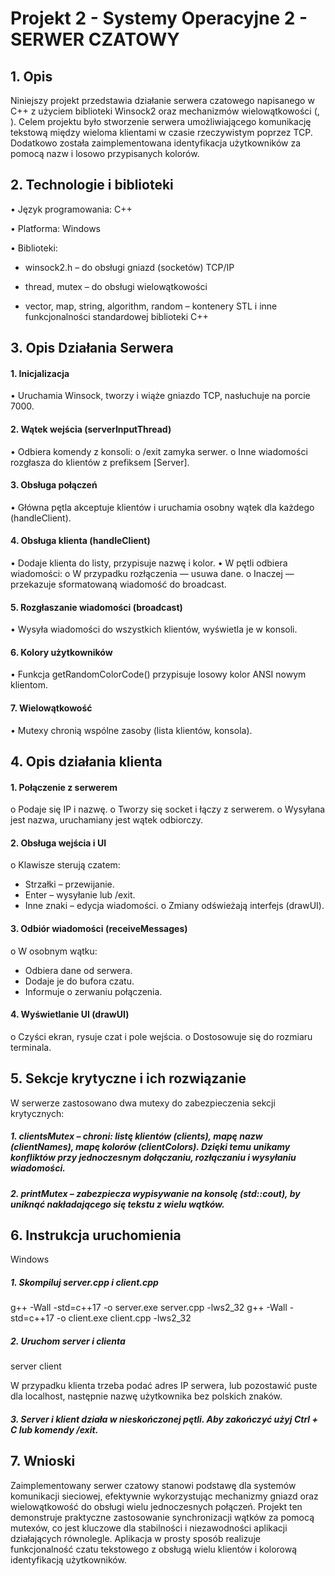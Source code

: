 # Projekt 2 - Systemy Operacyjne 2 - SERWER CZATOWY

## 1. Opis
Niniejszy projekt przedstawia działanie serwera czatowego napisanego w C++ z użyciem biblioteki Winsock2 oraz mechanizmów wielowątkowości (<thread>, <mutex>). Celem projektu było stworzenie serwera umożliwiającego komunikację tekstową między wieloma klientami w czasie rzeczywistym poprzez TCP. Dodatkowo została zaimplementowana identyfikacja użytkowników za pomocą nazw i losowo przypisanych kolorów.

## 2. Technologie i biblioteki
•	Język programowania: C++

•	Platforma: Windows

•	Biblioteki:
* winsock2.h – do obsługi gniazd (socketów) TCP/IP

* thread, mutex – do obsługi wielowątkowości

* vector, map, string, algorithm, random – kontenery STL i inne funkcjonalności standardowej biblioteki C++

## 3. Opis Działania Serwera
#### 1. Inicjalizacja
•	Uruchamia Winsock, tworzy i wiąże gniazdo TCP, nasłuchuje na porcie 7000.
#### 2. Wątek wejścia (serverInputThread)
•	Odbiera komendy z konsoli:
o	/exit zamyka serwer.
o	Inne wiadomości rozgłasza do klientów z prefiksem [Server].
#### 3.  Obsługa połączeń
•	Główna pętla akceptuje klientów i uruchamia osobny wątek dla każdego (handleClient).
#### 4. Obsługa klienta (handleClient)
•	Dodaje klienta do listy, przypisuje nazwę i kolor.
•	W pętli odbiera wiadomości:
o	W przypadku rozłączenia — usuwa dane.
o	Inaczej — przekazuje sformatowaną wiadomość do broadcast.
#### 5. Rozgłaszanie wiadomości (broadcast)
•	Wysyła wiadomości do wszystkich klientów, wyświetla je w konsoli.
#### 6. Kolory użytkowników
•	Funkcja getRandomColorCode() przypisuje losowy kolor ANSI nowym klientom.
#### 7. Wielowątkowość
•	Mutexy chronią wspólne zasoby (lista klientów, konsola).

## 4. Opis działania klienta
#### 1. Połączenie z serwerem
o	Podaje się IP i nazwę.
o	Tworzy się socket i łączy z serwerem.
o	Wysyłana jest nazwa, uruchamiany jest wątek odbiorczy.
#### 2. Obsługa wejścia i UI
o	Klawisze sterują czatem:
*	Strzałki – przewijanie.
*	Enter – wysyłanie lub /exit.
*	Inne znaki – edycja wiadomości.
o	Zmiany odświeżają interfejs (drawUI).
#### 3. Odbiór wiadomości (receiveMessages)
o	W osobnym wątku:
*	Odbiera dane od serwera.
*	Dodaje je do bufora czatu.
*	Informuje o zerwaniu połączenia.
#### 4. Wyświetlanie UI (drawUI)
o	Czyści ekran, rysuje czat i pole wejścia.
o	Dostosowuje się do rozmiaru terminala.


## 5. Sekcje krytyczne i ich rozwiązanie

W serwerze zastosowano dwa mutexy do zabezpieczenia sekcji krytycznych:
##### 1.	clientsMutex – chroni: listę klientów (clients), mapę nazw (clientNames), mapę kolorów (clientColors). Dzięki temu unikamy konfliktów przy jednoczesnym dołączaniu, rozłączaniu i wysyłaniu wiadomości.
##### 2.	printMutex – zabezpiecza wypisywanie na konsolę (std::cout), by uniknąć nakładającego się tekstu z wielu wątków.

## 6. Instrukcja uruchomienia

Windows

##### 1.	Skompiluj server.cpp i client.cpp
g++ -Wall -std=c++17 -o server.exe server.cpp -lws2_32
	g++ -Wall -std=c++17 -o client.exe client.cpp -lws2_32
##### 2.	Uruchom server i clienta
server
client
	
W przypadku klienta trzeba podać adres IP serwera, lub pozostawić puste dla localhost, następnie nazwę użytkownika bez polskich znaków.
##### 3.	Server i klient działa w nieskończonej pętli. Aby zakończyć użyj Ctrl + C lub komendy /exit.

## 7. Wnioski
Zaimplementowany serwer czatowy stanowi podstawę dla systemów komunikacji sieciowej, efektywnie wykorzystując mechanizmy gniazd oraz wielowątkowość do obsługi wielu jednoczesnych połączeń. Projekt ten demonstruje praktyczne zastosowanie synchronizacji wątków za pomocą mutexów, co jest kluczowe dla stabilności i niezawodności aplikacji działających równolegle. Aplikacja w prosty sposób realizuje funkcjonalność czatu tekstowego z obsługą wielu klientów i kolorową identyfikacją użytkowników.
